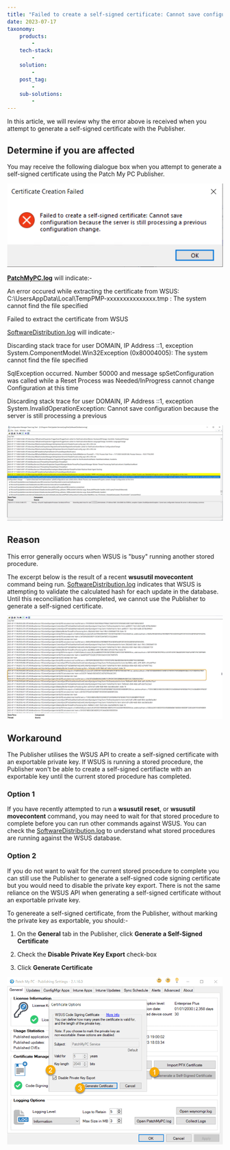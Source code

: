 ```yaml
---
title: "Failed to create a self-signed certificate: Cannot save configuration because the server is still processing a previous configuration change"
date: 2023-07-17
taxonomy:
    products:
        - 
    tech-stack:
        - 
    solution:
        - 
    post_tag:
        - 
    sub-solutions:
        - 
---
```


In this article, we will review why the error above is received when you attempt to generate a self-signed certificate with the Publisher.

## Determine if you are affected

You may receive the following dialogue box when you attempt to generate a self-signed certificate using the Patch My PC Publisher.

![](/_images/error-2.png)

**[PatchMyPC.log](https://patchmypc.com/collecting-log-files-for-patch-my-pc-support#publishing-service-logs)** will indicate:-

An error occured while extracting the certificate from WSUS: C:\\UsersAppData\\Local\\TempPMP-xxxxxxxxxxxxxxx.tmp : The system cannot find the file specified

Failed to extract the certificate from WSUS

[SoftwareDistribution.log](https://patchmypc.com/collecting-log-files-for-patch-my-pc-support#publishing-service-logs) will indicate:-

Discarding stack trace for user DOMAIN, IP Address ::1, exception System.ComponentModel.Win32Exception (0x80004005): The system cannot find the file specified

SqlException occurred. Number 50000 and message spSetConfiguration was called while a Reset Process was Needed/InProgress cannot change Configuration at this time

Discarding stack trace for user DOMAIN, IP Address ::1, exception System.InvalidOperationException: Cannot save configuration because the server is still processing a previous

![](/_images/errorsoftwaredistributionlog.png)

## Reason

This error generally occurs when WSUS is "busy" running another stored procedure.

The excerpt below is the result of a recent **wsusutil movecontent** command being run. [SoftwareDistribution.log](https://patchmypc.com/collecting-log-files-for-patch-my-pc-support#publishing-service-logs) indicates that WSUS is attempting to validate the calculated hash for each update in the database. Until this reconciliation has completed, we cannot use the Publisher to generate a self-signed certificate.

![](/_images/wsusmovecontent.png)

## Workaround

The Publisher utilises the WSUS API to create a self-signed certificate with an exportable private key. If WSUS is running a stored procedure, the Publisher won't be able to create a self-signed certifiacte with an exportable key until the current stored procedure has completed.

### **Option 1**

If you have recently attempted to run a **wsusutil** **reset**, or **wsusutil movecontent** command, you may need to wait for that stored procedure to complete before you can run other commands against WSUS. You can check the [SoftwareDistribution.log](https://patchmypc.com/collecting-log-files-for-patch-my-pc-support#publishing-service-logs) to understand what stored procedures are running against the WSUS database.

### **Option 2**

If you do not want to wait for the current stored procedure to complete you can still use the Publisher to generate a self-signed code signing certificate but you would need to disable the private key export. There is not the same reliance on the WSUS API when generating a self-signed certificate without an exportable private key.

To genereate a self-signed certificate, from the Publisher, without marking the private key as exportable, you should:-

1. On the **General** tab in the Publisher, click **Generate a Self-Signed Certificate**

3. Check the **Disable Private Key Export** check-box

5. Click **Generate Certificate**

![](/_images/exportprivatekeydisable.png)